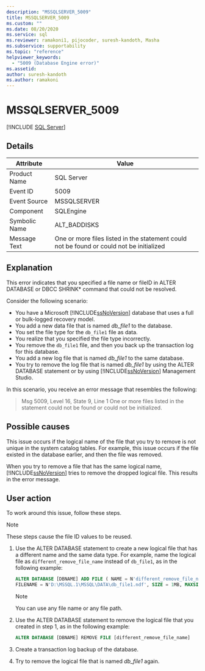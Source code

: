 ```yaml
---
description: "MSSQLSERVER_5009"
title: MSSQLSERVER_5009
ms.custom: ""
ms.date: 08/20/2020
ms.service: sql
ms.reviewer: ramakoni1, pijocoder, suresh-kandoth, Masha
ms.subservice: supportability
ms.topic: "reference"
helpviewer_keywords: 
  - "5009 (Database Engine error)"
ms.assetid: 
author: suresh-kandoth
ms.author: ramakoni
---
```

# MSSQLSERVER_5009
 [!INCLUDE [SQL Server](../../includes/applies-to-version/sqlserver.md)]

## Details

|Attribute|Value|
|---|---|
|Product Name|SQL Server|
|Event ID|5009|
|Event Source|MSSQLSERVER|
|Component|SQLEngine|
|Symbolic Name|ALT_BADDISKS|
|Message Text|One or more files listed in the statement could not be found or could not be initialized|

## Explanation

This error indicates that you specified a file name or fileID in ALTER DATABASE or DBCC SHRINK* command that could not be resolved.

Consider the following scenario:

- You have a Microsoft [!INCLUDE[ssNoVersion](../../includes/ssnoversion-md.md)] database that uses a full or bulk-logged recovery model.
- You add a new data file that is named *db_file1* to the database.
- You set the file type for the `db_file1` file as data.
- You realize that you specified the file type incorrectly.
- You remove the `db_file1` file, and then you back up the transaction log for this database.
- You add a new log file that is named *db_file1* to the same database.
- You try to remove the log file that is named *db_file1* by using the ALTER DATABASE statement or by using [!INCLUDE[ssNoVersion](../../includes/ssnoversion-md.md)] Management Studio.

In this scenario, you receive an error message that resembles the following:

> Msg 5009, Level 16, State 9, Line 1
One or more files listed in the statement could not be found or could not be initialized.

## Possible causes

This issue occurs if the logical name of the file that you try to remove is not unique in the system catalog tables. For example, this issue occurs if the file existed in the database earlier, and then the file was removed.

When you try to remove a file that has the same logical name, [!INCLUDE[ssNoVersion](../../includes/ssnoversion-md.md)] tries to remove the dropped logical file. This results in the error message.

## User action

To work around this issue, follow these steps.

> [!NOTE]
> These steps cause the file ID values to be reused.

1. Use the ALTER DATABASE statement to create a new logical file that has a different name and the same data type. For example, name the logical file as `different_remove_file_name` instead of `db_file1`, as in the following example:

    ```sql
    ALTER DATABASE [DBNAME] ADD FILE ( NAME = N'different_remove_file_name',
    FILENAME = N'D:\MSSQL.1\MSSQL\DATA\db_file1.ndf', SIZE = 1MB, MAXSIZE = 1MB)
    ```

    > [!NOTE]
    > You can use any file name or any file path.

1. Use the ALTER DATABASE statement to remove the logical file that you created in step 1, as in the following example:

    ```sql
    ALTER DATABASE [DBNAME] REMOVE FILE [different_remove_file_name]
    ```

1. Create a transaction log backup of the database.
1. Try to remove the logical file that is named *db_file1* again.
